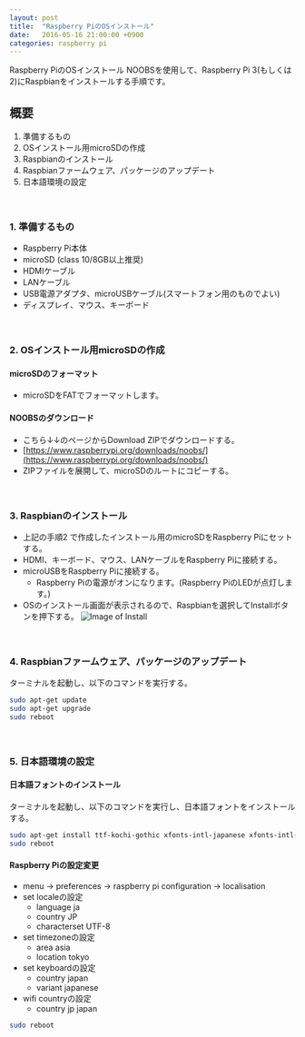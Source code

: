 ```yaml
---
layout: post
title:  "Raspberry PiのOSインストール"
date:   2016-05-16 21:00:00 +0900
categories: raspberry pi 
---
```

Raspberry PiのOSインストール
NOOBSを使用して、Raspberry Pi 3(もしくは2)にRaspbianをインストールする手順です。

## 概要
1. 準備するもの
2. OSインストール用microSDの作成
3. Raspbianのインストール
4. Raspbianファームウェア、パッケージのアップデート
5. 日本語環境の設定

　

### 1. 準備するもの
* Raspberry Pi本体
* microSD (class 10/8GB以上推奨)
* HDMIケーブル
* LANケーブル
* USB電源アダプタ、microUSBケーブル(スマートフォン用のものでよい)
* ディスプレイ、マウス、キーボード

　

### 2. OSインストール用microSDの作成

#### microSDのフォーマット

* microSDをFATでフォーマットします。

#### NOOBSのダウンロード

* こちら↓↓のページからDownload ZIPでダウンロードする。
* [https://www.raspberrypi.org/downloads/noobs/](https://www.raspberrypi.org/downloads/noobs/)
* ZIPファイルを展開して、microSDのルートにコピーする。

　

### 3. Raspbianのインストール
* 上記の手順2 で作成したインストール用のmicroSDをRaspberry Piにセットする。
* HDMI、キーボード、マウス、LANケーブルをRaspberry Piに接続する。
* microUSBをRaspberry Piに接続する。
  * Raspberry Piの電源がオンになります。(Raspberry PiのLEDが点灯します。)
* OSのインストール画面が表示されるので、Raspbianを選択してInstallボタンを押下する。
![Image of Install]({{site.baseurl}}/images/install.png)

　

### 4. Raspbianファームウェア、パッケージのアップデート
ターミナルを起動し、以下のコマンドを実行する。

```bash
sudo apt-get update
sudo apt-get upgrade
sudo reboot
```

　

### 5. 日本語環境の設定

#### 日本語フォントのインストール

ターミナルを起動し、以下のコマンドを実行し、日本語フォントをインストールする。

```bash
sudo apt-get install ttf-kochi-gothic xfonts-intl-japanese xfonts-intl-japanese-big xfonts-kaname
sudo reboot
```

#### Raspberry Piの設定変更

* menu → preferences → raspberry pi configuration → localisation
* set localeの設定
  * language ja
  * country JP
  * characterset UTF-8
* set timezoneの設定
  * area asia
  * location tokyo
* set keyboardの設定
  * country japan
  * variant japanese
* wifi countryの設定
  * country jp japan

```bash
sudo reboot
```


